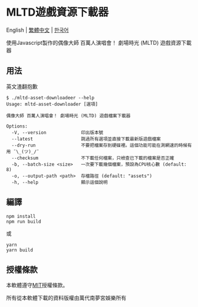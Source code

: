 # MLTD遊戲資源下載器

English | [繁體中文](README.zh-TW.md) | [한국어](README.ko-KR.md)

使用Javascript製作的偶像大師 百萬人演唱會！ 劇場時光 (MLTD) 遊戲資源下載器

## 用法

英文渣翻抱歉

```console
$ ./mltd-asset-downloadeer --help
Usage: mltd-asset-downloader [選項]

偶像大師 百萬人演唱會！ 劇場時光 (MLTD) 遊戲檔案下載器

Options:
  -V, --version             印出版本號
  --latest                  跳過所有選項並直接下載最新版遊戲檔案
  --dry-run                 不要把檔案存到硬碟裡。這個功能可能在測網速的時候有用 ¯\_(ツ)_/¯
  --checksum                不下載任何檔案，只檢查已下載的檔案是否正確
  -b, --batch-size <size>   一次要下載幾個檔案，預設為CPU核心數 (default: 8)
  -o, --output-path <path>  存檔路徑 (default: "assets")
  -h, --help                顯示這個說明
```

## 編譯

```shell
npm install
npm run build
```

或

```shell
yarn
yarn build
```

## 授權條款

本軟體遵守[MIT](LICENSE)授權條款。

所有從本軟體下載的資料版權由萬代南夢宮娛樂所有
